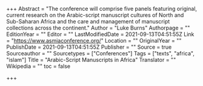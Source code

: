 +++
Abstract = "The conference will comprise five panels featuring original, current research on the Arabic-script manuscript cultures of North and Sub-Saharan Africa and the care and management of manuscript collections across the continent."
Author = "Luke Burns"
Authorpage = ""
EditionYear = ""
Editor = ""
LastModifiedDate = 2021-09-13T04:51:55Z
Link = "https://www.asmiaconference.org/"
Location = ""
OriginalYear = ""
PublishDate = 2021-09-13T04:51:55Z
Publisher = ""
Source = true
Sourceauthor = ""
Sourcetypes = ["Conferences"]
Tags = ["texts", "africa", "islam"]
Title = "Arabic-Script Manuscripts in Africa"
Translator = ""
Wikipedia = ""
toc = false

+++

